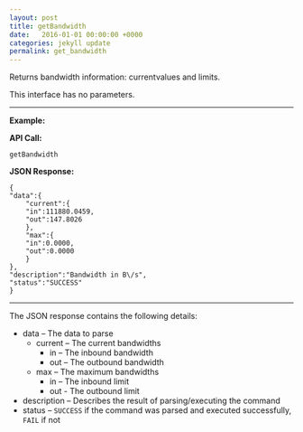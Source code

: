 ```yaml
---
layout: post
title: getBandwidth
date:   2016-01-01 00:00:00 +0000
categories: jekyll update
permalink: get_bandwidth
---
```


Returns bandwidth information: currentvalues and limits.

This interface has no parameters.

------

**Example:**

**API Call:**

``` 
getBandwidth
```

**JSON Response:**

``` 
{
"data":{
    "current":{
    "in":111880.0459,
    "out":147.8026
	},
    "max":{
    "in":0.0000,
    "out":0.0000
    }
},
"description":"Bandwidth in B\/s",
"status":"SUCCESS"
}
```

------

The JSON response contains the following details:

- data – The data to parse
  - current – The current bandwidths
    - in – The inbound bandwidth
    - out – The outbound bandwidth
  - max – The maximum bandwidths
    - in – The inbound limit
    - out - The outbound limit
- description – Describes the result of parsing/executing the command
- status – `SUCCESS` if the command was parsed and executed successfully, `FAIL` if not
